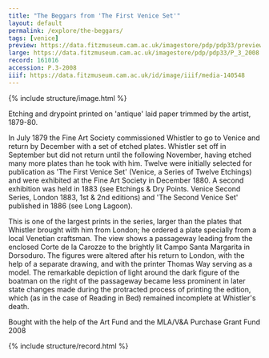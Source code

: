 ```yaml
---
title: "The Beggars from 'The First Venice Set'"
layout: default
permalink: /explore/the-beggars/
tags: [venice]
preview: https://data.fitzmuseum.cam.ac.uk/imagestore/pdp/pdp33/preview_P_3_2008.jpg
large: https://data.fitzmuseum.cam.ac.uk/imagestore/pdp/pdp33/P_3_2008.jpg
record: 161016
accession: P.3-2008
iiif: https://data.fitzmuseum.cam.ac.uk/id/image/iiif/media-140548
---
```

{% include structure/image.html %}

Etching and drypoint printed on 'antique' laid paper trimmed by the artist, 1879-80.

In July 1879 the Fine Art Society commissioned Whistler to go to Venice and return by December with a set of etched plates. Whistler set off in September but did not return until the following November, having etched many more plates than he took with him. Twelve were initially selected for publication as 'The First Venice Set' (Venice, a Series of Twelve Etchings) and were exhibited at the Fine Art Society in December 1880. A second exhibition was held in 1883 (see Etchings & Dry Points. Venice Second Series, London 1883, 1st & 2nd editions) and 'The Second Venice Set' published in 1886 (see Long Lagoon).

This is one of the largest prints in the series, larger than the plates that Whistler brought with him from London; he ordered a plate specially from a local Venetian craftsman. The view shows a passageway leading from the enclosed Corte de la Carozze to the brightly lit Campo Santa Margarita in Dorsoduro. The figures were altered after his return to London, with the help of a separate drawing, and with the printer Thomas Way serving as a model. The remarkable depiction of light around the dark figure of the boatman on the right of the passageway became less prominent in later state changes made during the protracted process of printing the edition, which (as in the case of Reading in Bed) remained incomplete at Whistler's death.

Bought with the help of the Art Fund and the MLA/V&A Purchase Grant Fund 2008



{% include structure/record.html %}

